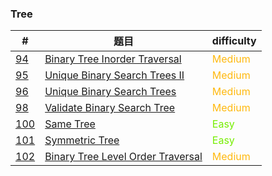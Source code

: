 ### Tree

| #                     | 题目                                                | difficulty                                 |
| --------------------- | --------------------------------------------------- | ------------------------------------------ |
| [94](0094/README.md)  | [Binary Tree Inorder Traversal](0094/README.md)     | <span style='color:#FFB90F;'>Medium</span> |
| [95](0095/README.md)  | [Unique Binary Search Trees II](0095/README.md)     | <span style='color:#FFB90F;'>Medium</span> |
| [96](0096/README.md)  | [Unique Binary Search Trees](0096/README.md)        | <span style='color:#FFB90F;'>Medium</span> |
| [98](0098/README.md)  | [Validate Binary Search Tree](0098/README.md)       | <span style='color:#FFB90F;'>Medium</span> |
| [100](0100/README.md) | [Same Tree](0100/README.md)                         | <span style='color: #76EE00;'>Easy</span>  |
| [101](0101/README.md) | [Symmetric Tree](0101/README.md)                    | <span style='color: #76EE00;'>Easy</span>  |
| [102](0102/README.md) | [Binary Tree Level Order Traversal](0102/README.md) | <span style='color:#FFB90F;'>Medium</span> |

